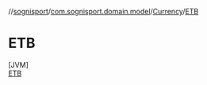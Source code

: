 //[sognisport](../../../../index.md)/[com.sognisport.domain.model](../../index.md)/[Currency](../index.md)/[ETB](index.md)

# ETB

[JVM]\
[ETB](index.md)
